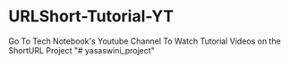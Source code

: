 # URLShort-Tutorial-YT
Go To Tech Notebook's Youtube Channel To Watch Tutorial Videos on the ShortURL Project
"# yasaswini_project" 
